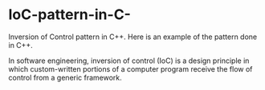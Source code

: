 # IoC-pattern-in-C-
Inversion of Control pattern in C++. Here is an example of the pattern done in C++.

In software engineering, inversion of control (IoC) is a design principle in which custom-written portions of a computer program receive the flow of control from a generic framework.
